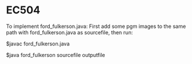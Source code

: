 # EC504

To implement ford_fulkerson.java:
First add some pgm images to the same path with ford_fulkerson.java as sourcefile, then run:

$javac ford_fulkerson.java

$java ford_fulkerson sourcefile outputfile

